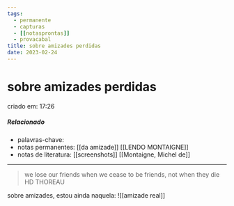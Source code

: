 ```yaml
---
tags:
  - permanente
  - capturas
  - [[notasprontas]]
  - provacabal
title: sobre amizades perdidas
date: 2023-02-24
---
```

# sobre amizades perdidas
criado em: 17:26

##### Relacionado
- palavras-chave:
- notas permanentes: [[da amizade]] [[LENDO MONTAIGNE]]
- notas de literatura: [[screenshots]] [[Montaigne, Michel de]]

---
>we lose our friends when we cease to be friends, not when they die
HD THOREAU

sobre amizades, estou ainda naquela: ![[amizade real]]

